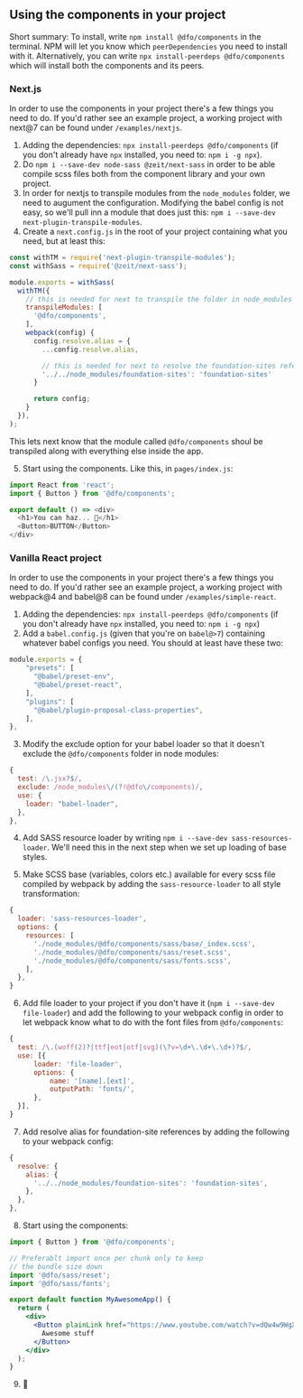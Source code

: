 ## Using the components in your project

Short summary: To install, write `npm install @dfo/components` in the terminal. NPM will let you know which `peerDependencies` you need to install with it. Alternatively, you can write `npx install-peerdeps @dfo/components` which will install both the components and its peers.

### Next.js
In order to use the components in your project there's a few things you need to do. If you'd rather see an example project, a working project with next@7 can be found under `/examples/nextjs`.

1. Adding the dependencies: `npx install-peerdeps @dfo/components` (if you don't already have `npx` installed, you need to: `npm i -g npx`).
2. Do `npm i --save-dev node-sass @zeit/next-sass` in order to be able compile scss files both from the component library and your own project.
3. In order for nextjs to transpile modules from the `node_modules` folder, we need to augument the configuration. Modifying the babel config is not easy, so we'll pull inn a module that does just this: `npm i --save-dev next-plugin-transpile-modules`.
4. Create a `next.config.js` in the root of your project containing what you need, but at least this:

```js
const withTM = require('next-plugin-transpile-modules');
const withSass = require('@zeit/next-sass');

module.exports = withSass(
  withTM({
    // this is needed for next to transpile the folder in node_modules
    transpileModules: [
      '@dfo/components',
    ],
    webpack(config) {
      config.resolve.alias = {
        ...config.resolve.alias,

        // this is needed for next to resolve the foundation-sites references
        '../../node_modules/foundation-sites': 'foundation-sites'
      }

      return config;
    }
  }),
);
```

This lets next know that the module called `@dfo/components` shoul be transpiled along with everything else inside the app.

5. Start using the components. Like this, in `pages/index.js`:

```js
import React from 'react';
import { Button } from '@dfo/components';

export default () => <div>
  <h1>You can haz... 🥁</h1>
  <Button>BUTTON</Button>
</div>
```

### Vanilla React project
In order to use the components in your project there's a few things you need to do. If you'd rather see an example project, a working project with webpack@4 and babel@8 can be found under `/examples/simple-react`.

1. Adding the dependencies: `npx install-peerdeps @dfo/components` (if you don't already have `npx` installed, you need to: `npm i -g npx`)
2. Add a `babel.config.js` (given that you're on `babel@>7`) containing whatever babel configs you need. You should at least have these two:

```js
module.exports = {
    "presets": [
      "@babel/preset-env",
      "@babel/preset-react",
    ],
    "plugins": [
      "@babel/plugin-proposal-class-properties",
    ],
},
```

3. Modify the exclude option for your babel loader so that it doesn't exclude the `@dfo/components` folder in node modules:

```js
{
  test: /\.jsx?$/,
  exclude: /node_modules\/(?!@dfo\/components)/,
  use: {
    loader: "babel-loader",
  },
},
```

4. Add SASS resource loader by writing `npm i --save-dev sass-resources-loader`. We'll need this in the next step when we set up loading of base styles.

5. Make SCSS base (variables, colors etc.) available for every scss file compiled by webpack by adding the `sass-resource-loader` to all style transformation:

```js
{
  loader: 'sass-resources-loader',
  options: {
    resources: [
      './node_modules/@dfo/components/sass/base/_index.scss',
      './node_modules/@dfo/components/sass/reset.scss',
      './node_modules/@dfo/components/sass/fonts.scss',
    ],
  },
}
```

6. Add file loader to your project if you don't have it (`npm i --save-dev file-loader`) and add the following to your webpack config in order to let webpack know what to do with the font files from `@dfo/components`:

```js
{
  test: /\.(woff(2)?|ttf|eot|otf|svg)(\?v=\d+\.\d+\.\d+)?$/,
  use: [{
      loader: 'file-loader',
      options: {
          name: '[name].[ext]',
          outputPath: 'fonts/',
      },
  }],
}
```

7. Add resolve alias for foundation-site references by adding the following to your webpack config:

```js
{
  resolve: {
    alias: {
      '../../node_modules/foundation-sites': 'foundation-sites',
    },
  },
},
```

8. Start using the components:

```jsx
import { Button } from '@dfo/components';

// Preferablt import once per chunk only to keep
// the bundle size down
import '@dfo/sass/reset';
import '@dfo/sass/fonts';

export default function MyAwesomeApp() {
  return (
    <div>
      <Button plainLink href="https://www.youtube.com/watch?v=dQw4w9WgXcQ">
        Awesome stuff
      </Button>
    </div>
  );
}
```

9. 🚀

